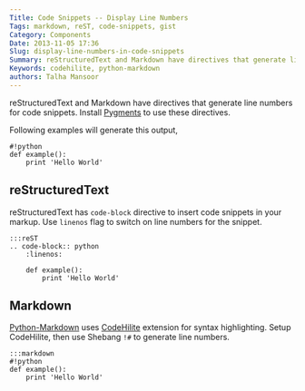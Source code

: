 ```yaml
---
Title: Code Snippets -- Display Line Numbers
Tags: markdown, reST, code-snippets, gist
Category: Components
Date: 2013-11-05 17:36
Slug: display-line-numbers-in-code-snippets
Summary: reStructuredText and Markdown have directives that generate line numbers for code blocks. Use them to display line numbers in code snippets.
Keywords: codehilite, python-markdown
authors: Talha Mansoor
---
```


reStructuredText and Markdown have directives that generate line numbers for
code snippets. Install [Pygments](http://pygments.org/) to use these directives.

Following examples will generate this output,

    #!python
    def example():
        print 'Hello World'

## reStructuredText

reStructuredText has `code-block` directive to insert code snippets in your
markup. Use `linenos` flag to switch on line numbers for the snippet.

    :::reST
    .. code-block:: python
        :linenos:

        def example():
            print 'Hello World'

## Markdown

[Python-Markdown](https://github.com/waylan/Python-Markdown) uses
[CodeHilite](http://pythonhosted.org/Markdown/extensions/code_hilite.html)
extension for syntax highlighting. Setup CodeHilite, then use Shebang `!#` to
generate line numbers.

    :::markdown
    #!python
    def example():
        print 'Hello World'
